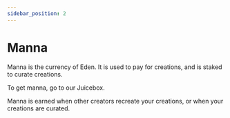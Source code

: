 ```yaml
---
sidebar_position: 2
---
```


# Manna

Manna is the currency of Eden. It is used to pay for creations, and is staked to curate creations. 

To get manna, go to our Juicebox.

Manna is earned when other creators recreate your creations, or when your creations are curated.


